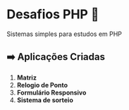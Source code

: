 # Desafios PHP 🚀

Sistemas simples para estudos em PHP

## ➡️ Aplicações Criadas

1. **Matriz** 
2. **Relogio de Ponto** 
3. **Formulário Responsivo**
4. **Sistema de sorteio**  
